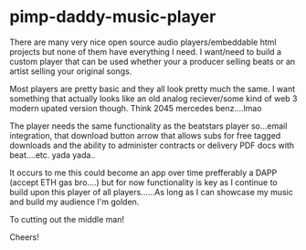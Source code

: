# pimp-daddy-music-player
There are many very nice open source audio players/embeddable html projects but none of them have everything I need. I want/need to build a custom player that can be used whether your a producer selling beats or an artist selling your original songs.

Most players are pretty basic and they all look pretty much the same. I want something that actually looks like an old analog reciever/some kind of web 3 modern upated version though. Think 2045 mercedes benz....lmao

The player needs the same functionality as the beatstars player so...email integration, that download button arrow that allows subs for free tagged downloads and the ability to administer contracts or delivery PDF docs with beat....etc. yada yada..

It occurs to me this could become an app over time prefferably a DAPP (accept ETH gas bro....) but for now functionality is key as I continue to build upon this player of all players......As long as I can showcase my music and build my audience I'm golden.

To cutting out the middle man! 

Cheers!
